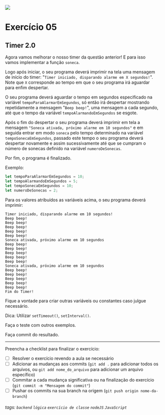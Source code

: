 ![](https://i.imgur.com/xG74tOh.png)

# Exercício 05

## Timer 2.0

Agora vamos melhorar o nosso timer da questão anterior! E para isso vamos implementar a função `soneca`.

Logo após iniciar, o seu programa deverá imprimir na tela uma mensagem de início do timer: "`Timer iniciado, disparando alarme em X segundos!`". Note que `X` corresponde ao tempo em que o seu programa irá aguardar para enfim despertar.

O seu programa deverá aguardar o tempo em segundos especificado na variável `tempoParaAlarmarEmSegundos`, só então irá despertar mostrando repetidamente a mensagem "`Beep beep!`", uma mensagem a cada segundo, até que o tempo da variável `tempoAlarmandoEmSegundos` se esgote.

Após o fim do despertar o seu programa deverá imprimir em tela a mensagem `"Soneca ativada, próximo alarme em 10 segundos"` e em seguida entrar em modo `soneca` pelo tempo determinado na variável `tempoSonecaEmSegundos`, passado este tempo o seu programa deverá despertar novamente e assim sucessivamente até que se cumpram o número de sonecas definido na variável `numeroDeSonecas`.

Por fim, o programa é finalizado.

Exemplo:

```javascript
let tempoParaAlarmarEmSegundos = 10;
let tempoAlarmandoEmSegundos = 5;
let tempoSonecaEmSegundos = 10;
let numeroDeSonecas = 2;
```

Para os valores atribuídos as variáveis acima, o seu programa deverá imprimir:

```
Timer iniciado, disparando alarme em 10 segundos!
Beep beep!
Beep beep!
Beep beep!
Beep beep!
Beep beep!
Soneca ativada, próximo alarme em 10 segundos
Beep beep!
Beep beep!
Beep beep!
Beep beep!
Beep beep!
Soneca ativada, próximo alarme em 10 segundos
Beep beep!
Beep beep!
Beep beep!
Beep beep!
Beep beep!
Fim do Timer!
```

Fique a vontade para criar outras variáveis ou constantes caso julgue necessário.

Dica: Utilizar `setTimeout()`, `setInterval()`.

Faça o teste com outros exemplos.

Faça commit do resultado.

---

Preencha a checklist para finalizar o exercício:

-   [ ] Resolver o exercício revendo a aula se necessário
-   [ ] Adicionar as mudanças aos commits (`git add .` para adicionar todos os arquivos, ou `git add nome_do_arquivo` para adicionar um arquivo específico)
-   [ ] Commitar a cada mudança significativa ou na finalização do exercício (`git commit -m "Mensagem do commit"`)
-   [ ] Pushar os commits na sua branch na origem (`git push origin nome-da-branch`)

###### tags: `backend` `lógica` `exercício de classe` `nodeJS` `JavaScript`
